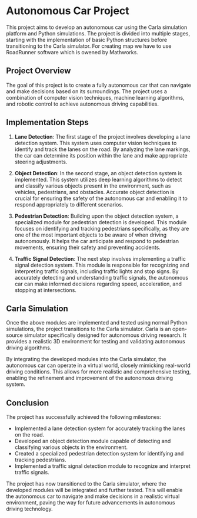 # Autonomous Car Project

This project aims to develop an autonomous car using the Carla simulation platform and Python simulations. The project is divided into multiple stages, starting with the implementation of basic Python structures before transitioning to the Carla simulator.
For creating map we have to use RoadRunner software which is owened by Mathworks.

## Project Overview

The goal of this project is to create a fully autonomous car that can navigate and make decisions based on its surroundings. The project uses a combination of computer vision techniques, machine learning algorithms, and robotic control to achieve autonomous driving capabilities.

## Implementation Steps

1. **Lane Detection**: The first stage of the project involves developing a lane detection system. This system uses computer vision techniques to identify and track the lanes on the road. By analyzing the lane markings, the car can determine its position within the lane and make appropriate steering adjustments.

2. **Object Detection**: In the second stage, an object detection system is implemented. This system utilizes deep learning algorithms to detect and classify various objects present in the environment, such as vehicles, pedestrians, and obstacles. Accurate object detection is crucial for ensuring the safety of the autonomous car and enabling it to respond appropriately to different scenarios.

3. **Pedestrian Detection**: Building upon the object detection system, a specialized module for pedestrian detection is developed. This module focuses on identifying and tracking pedestrians specifically, as they are one of the most important objects to be aware of when driving autonomously. It helps the car anticipate and respond to pedestrian movements, ensuring their safety and preventing accidents.

4. **Traffic Signal Detection**: The next step involves implementing a traffic signal detection system. This module is responsible for recognizing and interpreting traffic signals, including traffic lights and stop signs. By accurately detecting and understanding traffic signals, the autonomous car can make informed decisions regarding speed, acceleration, and stopping at intersections.

## Carla Simulation

Once the above modules are implemented and tested using normal Python simulations, the project transitions to the Carla simulator. Carla is an open-source simulator specifically designed for autonomous driving research. It provides a realistic 3D environment for testing and validating autonomous driving algorithms.

By integrating the developed modules into the Carla simulator, the autonomous car can operate in a virtual world, closely mimicking real-world driving conditions. This allows for more realistic and comprehensive testing, enabling the refinement and improvement of the autonomous driving system.

## Conclusion

The project has successfully achieved the following milestones:

- Implemented a lane detection system for accurately tracking the lanes on the road.
- Developed an object detection module capable of detecting and classifying various objects in the environment.
- Created a specialized pedestrian detection system for identifying and tracking pedestrians.
- Implemented a traffic signal detection module to recognize and interpret traffic signals.

The project has now transitioned to the Carla simulator, where the developed modules will be integrated and further tested. This will enable the autonomous car to navigate and make decisions in a realistic virtual environment, paving the way for future advancements in autonomous driving technology.
